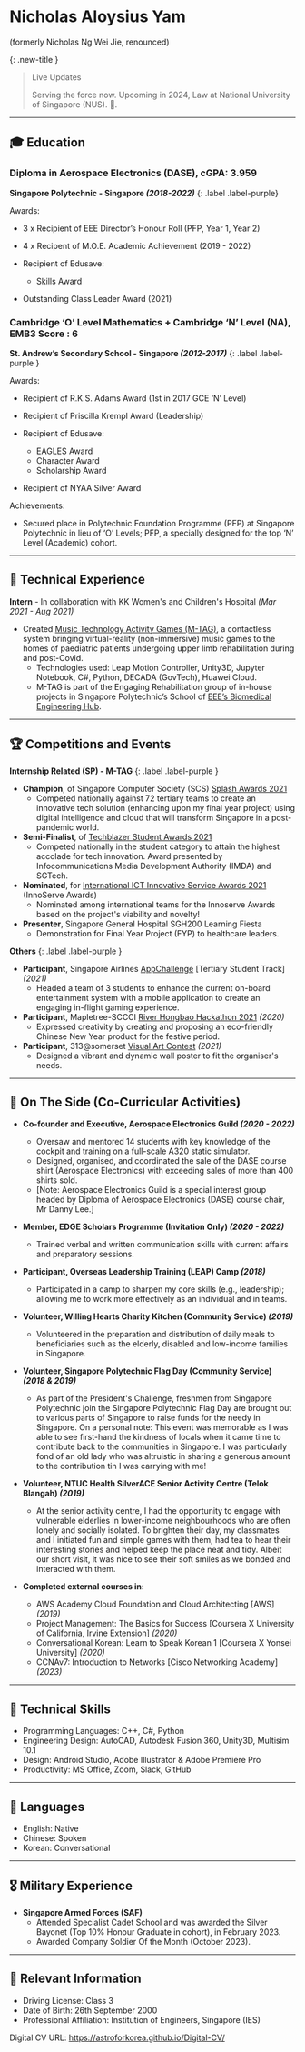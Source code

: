 # Nicholas Aloysius Yam
(formerly Nicholas Ng Wei Jie, renounced)


{: .new-title }
> Live Updates
> 
> Serving the force now. Upcoming in 2024, Law at National University of Singapore (NUS). 🚀.

***

## 🎓 Education

### Diploma in Aerospace Electronics (DASE), cGPA: 3.959
**Singapore Polytechnic - Singapore *(2018-2022)***
{: .label .label-purple}

Awards:
 - 3 x Recipient of EEE Director’s Honour Roll (PFP, Year 1, Year 2)
 - 4 x Recipent of M.O.E. Academic Achievement (2019 - 2022)
  - Recipient of Edusave:
	 - Skills Award
	 
 - Outstanding Class Leader Award (2021)


### Cambridge ‘O’ Level Mathematics + Cambridge ‘N’ Level (NA), EMB3 Score : 6
**St. Andrew’s Secondary School - Singapore *(2012-2017)***
{: .label .label-purple }

Awards:
 - Recipient of R.K.S. Adams Award (1st in 2017 GCE ‘N’ Level)
 - Recipient of Priscilla Krempl Award (Leadership)
 - Recipient of Edusave:
	 - EAGLES Award
	 - Character Award
	 - Scholarship Award

 - Recipient of NYAA Silver Award

Achievements: 
 - Secured place in Polytechnic Foundation Programme (PFP) at Singapore Polytechnic in lieu of ‘O’ Levels; PFP, a specially designed for the top ‘N’ Level (Academic) cohort.

***

## 👔 Technical Experience
**Intern** - In collaboration with KK Women's and Children's Hospital *(Mar 2021 - Aug 2021)* 
 - Created [Music Technology Activity Games (M-TAG)](https://www.youtube.com/watch?v=FUSgxuEN5TY&list=PLBGc4tfKrl_aqrWXd7liNJw3v8iISVYh1), a contactless system bringing virtual-reality (non-immersive) music games to the homes of paediatric patients undergoing upper limb rehabilitation during and post-Covid.
	 - Technologies used: Leap Motion Controller, Unity3D, Jupyter Notebook, C#, Python, DECADA (GovTech), Huawei Cloud.
     - M-TAG is part of the Engaging Rehabilitation group of in-house projects in Singapore Polytechnic’s School of [EEE’s Biomedical Engineering Hub](https://www.sp.edu.sg/engineering-cluster/eee/news/eee/eee-students-emerged-as-champions-in-scs-splash-awards-2021).

***

## 🏆 Competitions and Events
**Internship Related (SP) - M-TAG**
{: .label .label-purple }

- **Champion**, of Singapore Computer Society (SCS) [Splash Awards 2021](https://www.scs.org.sg/awards/splash/2021/announcements)
  - Competed nationally against 72 tertiary teams to create an innovative tech solution (enhancing upon my final year project) using digital intelligence and cloud that will transform Singapore in a post-pandemic world.
 - **Semi-Finalist**, of [Techblazer Student Awards 2021](https://techblazerawards.sg/Awards)
   - Competed nationally in the student category to attain the highest accolade for tech innovation. Award presented by Infocommunications Media Development Authority (IMDA) and SGTech.
 - **Nominated**, for [International ICT Innovative Service Awards 2021](https://innoserve.tca.org.tw/en/about_contest.aspx) (InnoServe Awards)
   - Nominated among international teams for the Innoserve Awards based on the project's viability and novelty!
 - **Presenter**, Singapore General Hospital SGH200 Learning Fiesta
   - Demonstration for Final Year Project (FYP) to healthcare leaders.

**Others**
{: .label .label-purple }

- **Participant**, Singapore Airlines [AppChallenge](https://appchallenge.singaporeair.com/en/challenges/students-2021) [Tertiary Student Track] *(2021)*
  - Headed a team of 3 students to enhance the current on-board entertainment system with a mobile application to create an engaging in-flight gaming experience.
- **Participant**, Mapletree-SCCCI [River Hongbao Hackathon 2021](https://www.facebook.com/riverhongbaosg/videos/rhbhacks-2021-is-back/358824385315976/) *(2020)*
  - Expressed creativity by creating and proposing an eco-friendly Chinese New Year product for the festive period.
- **Participant**, 313@somerset [Visual Art Contest](https://www.313somerset.com.sg/-/media/retail/asia/313-somerset/files/20210803_somersetlive_contest_form_6-august.pdf?la=en&hash=0BD11D3CFE4871393D6221C9855ADE1297FD1E6A) *(2021)*
  - Designed a vibrant and dynamic wall poster to fit the organiser's needs.

***

## 📌 On The Side (Co-Curricular Activities)
- **Co-founder and Executive, Aerospace Electronics Guild *(2020 - 2022)***
	-	Oversaw and mentored 14 students with key knowledge of the cockpit and training on a full-scale A320 static simulator.
	-	Designed, organised, and coordinated the sale of the DASE course shirt (Aerospace Electronics) with exceeding sales of more than 400 shirts sold.
	- [Note: Aerospace Electronics Guild is a special interest group headed by Diploma of Aerospace Electronics (DASE) course chair, Mr Danny Lee.]

- **Member, EDGE Scholars Programme (Invitation Only) *(2020 - 2022)***
	- Trained verbal and written communication skills with current affairs and preparatory sessions.
- **Participant, Overseas Leadership Training (LEAP) Camp *(2018)***
  - Participated in a camp to sharpen my core skills (e.g., leadership); allowing me to work more effectively as an individual and in teams.

- **Volunteer, Willing Hearts Charity Kitchen (Community Service) *(2019)***
  - Volunteered in the preparation and distribution of daily meals to beneficiaries such as the elderly, disabled and low-income families in Singapore.

- **Volunteer, Singapore Polytechnic Flag Day (Community Service) *(2018 & 2019)***
  - As part of the President's Challenge, freshmen from Singapore Polytechnic join the Singapore Polytechnic Flag Day are brought out to various parts of Singapore to raise funds for the needy in Singapore. On a personal note: This event was memorable as I was able to see first-hand the kindness of locals when it came time to contribute back to the communities in Singapore. I was particularly fond of an old lady who was altruistic in sharing a generous amount to the contribution tin I was carrying with me!

- **Volunteer, NTUC Health SilverACE Senior Activity Centre (Telok Blangah) *(2019)***
  - At the senior activity centre, I had the opportunity to engage with vulnerable elderlies in lower-income neighbourhoods who are often lonely and socially isolated. To brighten their day, my classmates and I initiated fun and simple games with them, had tea to hear their interesting stories and helped keep the place neat and tidy. Albeit our short visit, it was nice to see their soft smiles as we bonded and interacted with them.


-  **Completed external courses in:** 
	 - AWS Academy Cloud Foundation and Cloud Architecting [AWS] *(2019)*
	 - Project Management: The Basics for Success [Coursera X University of California, Irvine Extension] *(2020)*
	 - Conversational Korean: Learn to Speak Korean 1 [Coursera X Yonsei University] *(2020)*
	 - CCNAv7: Introduction to Networks [Cisco Networking Academy] *(2023)*
 

***

## 💼 Technical Skills
- Programming Languages: C++, C#, Python
- Engineering Design: AutoCAD, Autodesk Fusion 360, Unity3D, Multisim 10.1
- Design: Android Studio, Adobe Illustrator & Adobe Premiere Pro
- Productivity: MS Office, Zoom,  Slack, GitHub

***

## 💬 Languages
- English: Native
- Chinese: Spoken
- Korean: Conversational

***

## 🎖️ Military Experience
- **Singapore Armed Forces (SAF)**
  - Attended Specialist Cadet School and was awarded the Silver Bayonet (Top 10% Honour Graduate in cohort), in February 2023.
  - Awarded Company Soldier Of the Month (October 2023). 


***

## 📂 Relevant Information

 - Driving License: Class 3
 - Date of Birth: 26th September 2000
 - Professional Affiliation: Institution of Engineers, Singapore (IES)


Digital CV URL: https://astroforkorea.github.io/Digital-CV/

